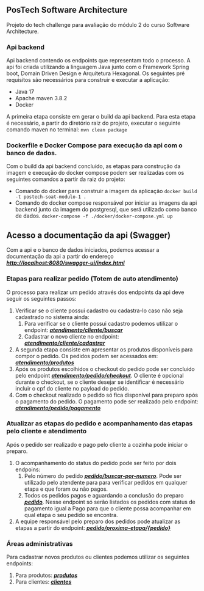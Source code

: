 ## PosTech Software Architecture

Projeto do tech challenge para avaliação do módulo 2 do curso Software Architecture.

### Api backend

Api backend contendo os endpoints que representam todo o processo. A api foi criada utilizando a linguagem Java junto com o Framework Spring boot, Domain Driven Design e Arquitetura Hexagonal. Os seguintes pré requisitos são necessários para construir e executar a aplicação:

- Java 17
- Apache maven 3.8.2
- Docker 

A primeira etapa consiste em gerar o build da api backend. Para esta etapa é necessário, a partir do diretório raiz do projeto, executar o seguinte comando maven no terminal:
`mvn clean package`

### Dockerfile e Docker Compose para execução da api com o banco de dados.

Com o build da api backend concluído, as etapas para construção da imagem e execução do docker compose podem ser realizadas com os seguintes comandos a partir da raiz do projeto: 

- Comando do docker para construir a imagem da aplicação
  `docker build -t postech-soat-modulo-1 .`
- Comando do docker compose responsável por iniciar as imagens da api backend junto da imagem do postgresql, que será utilizado como banco de dados. `docker-compose -f ./docker/docker-compose.yml up`

## Acesso a documentação da api (Swagger)

Com a api e o banco de dados iniciados, podemos acessar a documentação da api a partir do endereço ***[http://localhost:8080/swagger-ui/index.html](http://localhost:8080/swagger-ui/index.html)***

### Etapas para realizar pedido (Totem de auto atendimento)

O processo para realizar um pedido através dos endpoints da api deve seguir os seguintes passos:

1. Verificar se o cliente possui cadastro ou cadastra-lo caso não seja cadastrado no sistema ainda:
   1. Para verificar se o cliente possui cadastro podemos utilizar o endpoint: ***[atendimento/cliente/buscar](http://localhost:8080/swagger-ui/index.html#/Totem%20de%20auto%20atendimento/buscarClientePorCpf)***
   2. Cadastrar o novo cliente no endpoint: ***[atendimento/cliente/cadastrar](http://localhost:8080/swagger-ui/index.html#/Totem%20de%20auto%20atendimento/cadastrarNovoCliente)***
2. A segunda etapa consiste em apresentar os produtos disponíveis para compor o pedido. Os pedidos podem ser acessados em: ***[atendimento/produtos](http://localhost:8080/swagger-ui/index.html#/Totem%20de%20auto%20atendimento/buscarProdutosPorCategoria)***
3. Após os produtos escolhidos o checkout do pedido pode ser concluido pelo endpoint ***[atendimento/pedido/checkout](http://localhost:8080/swagger-ui/index.html#/Totem%20de%20auto%20atendimento/checkout)***. O cliente é opcional durante o checkout, se o cliente desejar se identificar é necessário incluir o cpf do cliente no payload do pedido.
4. Com o checkout realizado o pedido só fica disponível para preparo após o pagamento do pedido. O pagamento pode ser realizado pelo endpoint: ***[atendimento/pedido/pagamento](http://localhost:8080/swagger-ui/index.html#/Totem%20de%20auto%20atendimento/pagamento)***

### Atualizar as etapas do pedido e acompanhamento das etapas pelo cliente e atendimento

Após o pedido ser realizado e pago pelo cliente a cozinha pode iniciar o preparo.

1. O acompanhamento do status do pedido pode ser feito por dois endpoins:
   1. Pelo número do pedido ***[pedido/buscar-por-numero](http://localhost:8080/swagger-ui/index.html#/Pedidos/buscarPedidoPorId)***. Pode ser utilizado pelo atendente para para verificar pedidos em qualquer etapa e que foram ou não pagos.
   2. Todos os pedidos pagos e aguardando a conclusão do preparo ***[pedido](http://localhost:8080/swagger-ui/index.html#/Pedidos/listar_1)***. Nesse endpoint só serão listados os pedidos com status de pagamento igual a Pago  para que o cliente possa acompanhar em qual etapa o seu pedido se encontra.
2. A equipe responsável pelo preparo dos pedidos pode atualizar as etapas a partir do endpoint: ***[pedido/proxima-etapa/{pedido}](http://localhost:8080/swagger-ui/index.html#/Pedidos/atualizaParaEmPreparacao)***

### Áreas administrativas

Para cadastrar novos produtos ou clientes podemos utilizar os seguintes endpoints:

1. Para produtos: ***[produtos](http://localhost:8080/swagger-ui/index.html#/%C3%81rea%20administrativa%20-%20Produtos)***
2. Para clientes: ***[clientes](http://localhost:8080/swagger-ui/index.html#/%C3%81rea%20administrativa%20-%20Clientes)***
